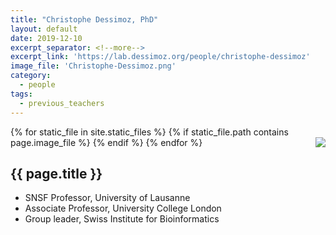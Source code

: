 ```yaml
---
title: "Christophe Dessimoz, PhD"
layout: default
date: 2019-12-10
excerpt_separator: <!--more-->
excerpt_link: 'https://lab.dessimoz.org/people/christophe-dessimoz'
image_file: 'Christophe-Dessimoz.png'
category:
  - people
tags:
  - previous_teachers
---
```


{% for static_file in site.static_files %}
  {% if static_file.path contains page.image_file %}
<img style="float: right; max-width: 60px;" src="{{ static_file.path | relative_url}}" />
  {% endif %}
{% endfor %}

## {{ page.title }}

* SNSF Professor, University of Lausanne
* Associate Professor, University College London
* Group leader, Swiss Institute for Bioinformatics

<!--more-->
